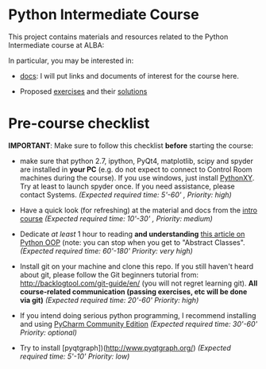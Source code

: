 # Python Intermediate Course

This project contains materials and resources related to the Python Intermediate
course at ALBA:

In particular, you may be interested in:

- [docs](docs): I will put links and documents of interest for the course here.

- Proposed [exercises](exercises) and their [solutions](exercises/cheat)


# Pre-course checklist

**IMPORTANT**: Make sure to follow this checklist **before** starting the course:

- make sure that python 2.7, ipython, PyQt4, matplotlib, scipy and spyder are 
  installed in **your PC** (e.g. do not expect to connect to Control Room 
  machines during the course). If you use windows, just install 
  [PythonXY](http://python-xy.github.io). Try at least to launch spyder once. 
  If you need assistance, please contact Systems. 
  *(Expected required time: 5'-60'  , Priority: high)*
  
- Have a quick look (for refreshing) at the material and docs from the 
  [intro course](https://git.cells.es/cpascual/pythoncourse-intro)
  *(Expected required time: 10'-30' , Priority: medium)*
  
- Dedicate *at least* 1 hour to reading **and understanding** [this article on
  Python OOP](https://jeffknupp.com/blog/2014/06/18/improve-your-python-python-classes-and-object-oriented-programming/)
  (note: you can stop when you get to "Abstract Classes". 
  *(Expected required time: 60'-180' Priority: very high)*
  
- Install git on your machine and clone this repo. If you still haven't heard 
  about git, please follow the Git beginners tutorial from: 
  http://backlogtool.com/git-guide/en/ (you will not regret learning git).
  **All course-related communication (passing exercises, etc will be done via 
  git)**
  *(Expected required time: 20'-60' Priority: high)*

- If you intend doing serious python programming, I recommend installing and 
  using [PyCharm Community Edition](https://www.jetbrains.com/pycharm)
  *(Expected required time: 30'-60' Priority: optional)*

- Try to install [pyqtgraph])(http://www.pyqtgraph.org/)
  *(Expected required time: 5'-10' Priority: low)*
  